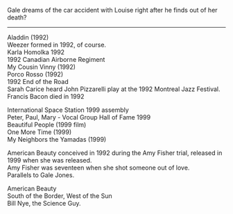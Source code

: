 Gale dreams of the car accident with Louise right after he finds out of her death?

* * *
Aladdin (1992)  
Weezer formed in 1992, of course.  
Karla Homolka 1992  
1992 Canadian Airborne Regiment  
My Cousin Vinny (1992)  
Porco Rosso (1992)  
1992 End of the Road  
Sarah Carice heard John Pizzarelli play at the 1992 Montreal Jazz Festival.  
Francis Bacon died in 1992  
  
International Space Station 1999 assembly  
Peter, Paul, Mary - Vocal Group Hall of Fame 1999  
Beautiful People (1999 film)  
One More Time (1999)  
My Neighbors the Yamadas (1999)  
  
American Beauty conceived in 1992 during the Amy Fisher trial, released in 1999 when she was released.  
Amy Fisher was seventeen when she shot someone out of love.  
Parallels to Gale Jones.  
  
American Beauty  
South of the Border, West of the Sun  
Bill Nye, the Science Guy.